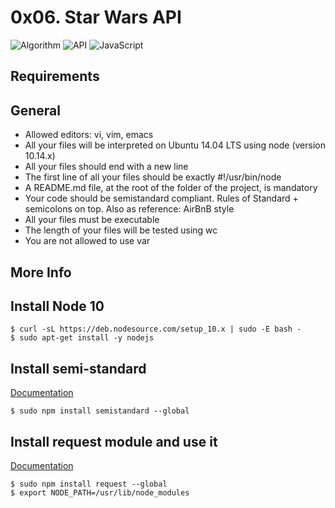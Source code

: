 # 0x06. Star Wars API
![Algorithm]('') ![API]('') ![JavaScript]('')

## Requirements

## General

- Allowed editors: vi, vim, emacs
- All your files will be interpreted on Ubuntu 14.04 LTS using node (version 10.14.x)
- All your files should end with a new line
- The first line of all your files should be exactly #!/usr/bin/node
- A README.md file, at the root of the folder of the project, is mandatory
- Your code should be semistandard compliant. Rules of Standard + semicolons on top. Also as reference: AirBnB style
- All your files must be executable
- The length of your files will be tested using wc
- You are not allowed to use var


## More Info

## Install Node 10

```
$ curl -sL https://deb.nodesource.com/setup_10.x | sudo -E bash -
$ sudo apt-get install -y nodejs
```

## Install semi-standard

[Documentation](https://intranet.alxswe.com/rltoken/WjMvQfBMKBdsNUuHyg55Dw)

```
$ sudo npm install semistandard --global
```

## Install request module and use it

[Documentation](https://intranet.alxswe.com/rltoken/BWz2gc45S-nZaxEY6GA6Zw)

```
$ sudo npm install request --global
$ export NODE_PATH=/usr/lib/node_modules
```


